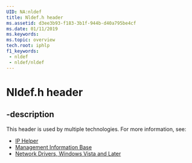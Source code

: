 ```yaml
---
UID: NA:nldef
title: Nldef.h header
ms.assetid: d3ee3b93-f183-3b1f-944b-d40a795be4cf
ms.date: 01/11/2019
ms.keywords: 
ms.topic: overview
tech.root: iphlp
f1_keywords:
 - nldef
 - nldef/nldef
---
```


# Nldef.h header


## -description

This header is used by multiple technologies. For more information, see:

- [IP Helper](../_iphlp/index.md)
- [Management Information Base](../_mib/index.md)
- [Network Drivers, Windows Vista and Later](../_netvista/index.md)

